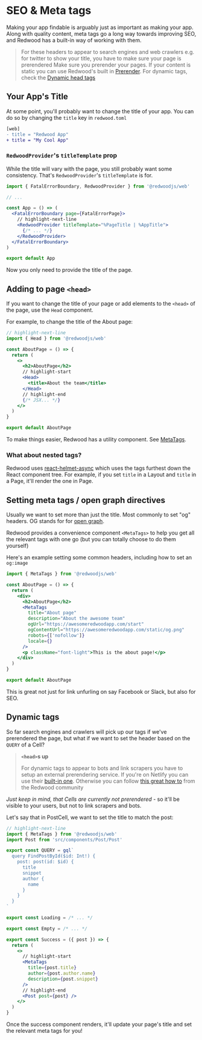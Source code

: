 # SEO & Meta tags

Making your app findable is arguably just as important as making your app.
Along with quality content, meta tags go a long way towards improving SEO, and Redwood has a built-in way of working with them.

> For these headers to appear to search engines and web crawlers e.g. for twitter to show your title, you have to make sure your page is prerendered
> Make sure you prerender your pages.
> If your content is static you can use Redwood's built in [Prerender](prerender.md).
> For dynamic tags, check the [Dynamic head tags](#dynamic-tags)

## Your App's Title

At some point, you'll probably want to change the title of your app.
You can do so by changing the `title` key in `redwood.toml`

```diff title="redwood.toml"
[web]
- title = "Redwood App"
+ title = "My Cool App"
```

### `RedwoodProvider`'s `titleTemplate` prop

While the title will vary with the page, you still probably want some consistency.
That's `RedwoodProvider`'s `titleTemplate` is for.

```jsx title="web/src/App.js"
import { FatalErrorBoundary, RedwoodProvider } from '@redwoodjs/web'

// ...

const App = () => (
  <FatalErrorBoundary page={FatalErrorPage}>
    // highlight-next-line
    <RedwoodProvider titleTemplate="%PageTitle | %AppTitle">
      {/* ... */}
    </RedwoodProvider>
  </FatalErrorBoundary>
)

export default App
```

Now you only need to provide the title of the page.

## Adding to page `<head>`

If you want to change the title of your page or add elements to the `<head>` of the page, use the `Head` component.

For example, to change the title of the About page:

```jsx title="web/src/pages/AboutPage/AboutPage.js"
// highlight-next-line
import { Head } from '@redwoodjs/web'

const AboutPage = () => {
  return (
    <>
      <h2>AboutPage</h2>
      // highlight-start
      <Head>
        <title>About the team</title>
      </Head>
      // highlight-end
      {/* JSX... */}
    </>
  )
}

export default AboutPage
```

To make things easier, Redwood has a utility component.
See [MetaTags](#setting-meta-tags-open-graph-directives).

### What about nested tags?

Redwood uses [react-helmet-async](https://github.com/staylor/react-helmet-async) which uses the tags furthest down the React component tree.
For example, if you set `title` in a Layout and `title` in a Page, it'll render the one in Page.

## Setting meta tags / open graph directives

Usually we want to set more than just the title.
Most commonly to set "og" headers.
OG stands for for [open graph](https://ogp.me/).

Redwood provides a convenience component `<MetaTags>` to help you get all the relevant tags with one go (but you can totally choose to do them yourself)

Here's an example setting some common headers, including how to set an `og:image`

```jsx title="web/src/pages/AboutPage/AboutPage.js"
import { MetaTags } from '@redwoodjs/web'

const AboutPage = () => {
  return (
    <div>
      <h2>AboutPage</h2>
      <MetaTags
        title="About page"
        description="About the awesome team"
        ogUrl="https://awesomeredwoodapp.com/start"
        ogContentUrl="https://awesomeredwoodapp.com/static/og.png"
        robots={['nofollow']}
        locale={}
      />
      <p className="font-light">This is the about page!</p>
    </div>
  )
}

export default AboutPage
```

This is great not just for link unfurling on say Facebook or Slack, but also for SEO.

## Dynamic tags

So far search engines and crawlers will pick up our tags if we've prerendered the page, but what if we want to set the header based on the `QUERY` of a Cell?

> **`<head>`s up**
>
> For dynamic tags to appear to bots and link scrapers you have to setup an external prerendering service. If you're on Netlify you can use their [built-in one](https://docs.netlify.com/site-deploys/post-processing/prerendering/). Otherwise you can follow [this great how to](https://community.redwoodjs.com/t/cookbook-getting-og-and-meta-tags-working-with-nginx-pre-render-io-and-docker/2014) from the Redwood community

_Just keep in mind, that Cells are currently not prerendered_ - so it'll be visible to your users, but not to link scrapers and bots.

Let's say that in PostCell, we want to set the title to match the post:

```jsx title="web/src/components/PostCell/PostCell.js"
// highlight-next-line
import { MetaTags } from '@redwoodjs/web'
import Post from 'src/components/Post/Post'

export const QUERY = gql`
  query FindPostById($id: Int!) {
    post: post(id: $id) {
      title
      snippet
      author {
        name
      }
    }
  }
`

export const Loading = /* ... */

export const Empty = /* ... */

export const Success = ({ post }) => {
  return (
    <>
      // highlight-start
      <MetaTags
        title={post.title}
        author={post.author.name}
        description={post.snippet}
      />
      // highlight-end
      <Post post={post} />
    </>
  )
}
```

Once the success component renders, it'll update your page's title and set the relevant meta tags for you!
